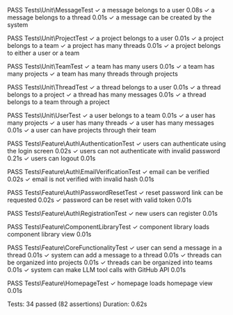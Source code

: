   PASS  Tests\Unit\MessageTest
  ✓ a message belongs to a user                                                                                          0.08s
  ✓ a message belongs to a thread                                                                                        0.01s
  ✓ a message can be created by the system

   PASS  Tests\Unit\ProjectTest
  ✓ a project belongs to a user                                                                                          0.01s
  ✓ a project belongs to a team
  ✓ a project has many threads                                                                                           0.01s
  ✓ a project belongs to either a user or a team

   PASS  Tests\Unit\TeamTest
  ✓ a team has many users                                                                                                0.01s
  ✓ a team has many projects
  ✓ a team has many threads through projects

   PASS  Tests\Unit\ThreadTest
  ✓ a thread belongs to a user                                                                                           0.01s
  ✓ a thread belongs to a project
  ✓ a thread has many messages                                                                                           0.01s
  ✓ a thread belongs to a team through a project

   PASS  Tests\Unit\UserTest
  ✓ a user belongs to a team                                                                                             0.01s
  ✓ a user has many projects
  ✓ a user has many threads
  ✓ a user has many messages                                                                                             0.01s
  ✓ a user can have projects through their team

   PASS  Tests\Feature\Auth\AuthenticationTest
  ✓ users can authenticate using the login screen                                                                        0.02s
  ✓ users can not authenticate with invalid password                                                                     0.21s
  ✓ users can logout                                                                                                     0.01s

   PASS  Tests\Feature\Auth\EmailVerificationTest
  ✓ email can be verified                                                                                                0.02s
  ✓ email is not verified with invalid hash                                                                              0.01s

   PASS  Tests\Feature\Auth\PasswordResetTest
  ✓ reset password link can be requested                                                                                 0.02s
  ✓ password can be reset with valid token                                                                               0.01s

   PASS  Tests\Feature\Auth\RegistrationTest
  ✓ new users can register                                                                                               0.01s

   PASS  Tests\Feature\ComponentLibraryTest
  ✓ component library loads component library view                                                                       0.01s

   PASS  Tests\Feature\CoreFunctionalityTest
  ✓ user can send a message in a thread                                                                                  0.01s
  ✓ system can add a message to a thread                                                                                 0.01s
  ✓ threads can be organized into projects                                                                               0.01s
  ✓ threads can be organized into teams                                                                                  0.01s
  ✓ system can make LLM tool calls with GitHub API                                                                       0.01s

   PASS  Tests\Feature\HomepageTest
  ✓ homepage loads homepage view                                                                                         0.01s

  Tests:    34 passed (82 assertions)
  Duration: 0.62s
